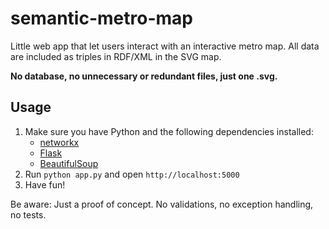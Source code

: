 # semantic-metro-map

Little web app that let users interact with an interactive metro map. All data are included as triples in RDF/XML in the SVG map.

**No database, no unnecessary or redundant files, just one .svg.**

## Usage

1. Make sure you have Python and the following dependencies installed:
    - [networkx](http://networkx.github.io/)
    - [Flask](http://flask.pocoo.org/)
    - [BeautifulSoup](http://www.crummy.com/software/BeautifulSoup/)
2. Run `python app.py` and open `http://localhost:5000`
3. Have fun!

Be aware: Just a proof of concept. No validations, no exception handling, no tests.